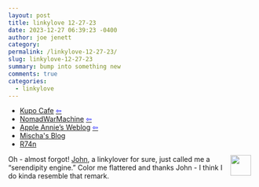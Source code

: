 ```yaml
---
layout: post
title: linkylove 12-27-23
date: 2023-12-27 06:39:23 -0400
author: joe jenett
category: 
permalink: /linkylove-12-27-23/
slug: linkylove-12-27-23
summary: bump into something new
comments: true
categories:
  - linkylove
---
```

<ul class="linkylove">
	<li><a title="Mog Knight" href="https://kupo.cafe/">Kupo Cafe</a>  <a title="source" href="https://theabsoluterealm.com/"><span style="color:blue;">&#8678;</span></a></li>
	<li><a title="Sarah Honeychurch" href="https://www.nomadwarmachine.co.uk/">NomadWarMachine</a>  <a title="source" href="https://johnjohnston.info/blog/class-podcast-bbp-episode-8-haiku-and-poetry/"><span style="color:blue;">&#8678;</span></a></li>
	<li><a title="Anne Sturdivant" href="https://weblog.anniegreens.lol/">Apple Annie’s Weblog</a>  <a title="source" href="https://adactio.com/links/20712"><span style="color:blue;">&#8678;</span></a></li>
	<li><a title="Mischa van den Burg" href="https://mischavandenburg.blog/">Mischa's Blog</a></li>
	<li><a title="R74n" href="https://r74n.com/">R74n</a></li>
</ul>
<p><img src="https://iwebthings.joejenett.com/images/newguy.png" width="42" style="position:relative;float:right;margin:0 9px 0 9px;" alt="">Oh - almost forgot! <a href="https://johnjohnston.info/blog/life-in-links-55/">John</a>, a linkylover for sure, just called me a “serendipity engine.” Color me flattered and thanks John - I think I do kinda resemble that remark.</p>

<a href="https://brid.gy/publish/mastodon"></a>